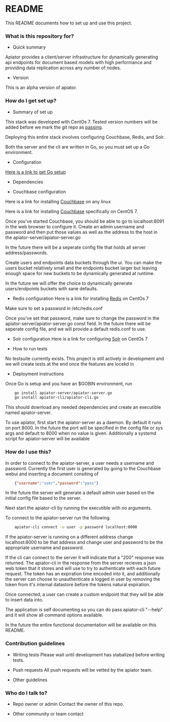 
# README #

This README documents how to set up and use this project.

### What is this repository for? ###

* Quick summary

Apiator provides a client/server infrastructure for dynamically generating api endpoints for document based models with high performance and providing data replication across any number of nodes.

* Version

This is an alpha version of apiator.

### How do I get set up? ###

* Summary of set up

This stack was developed with CentOs 7. Tested version numbers will be added before we mark the git repo as [passing](https://github.com/dwyl/repo-badges).

Deploying this entire stack involves configuring Couchbase, Redis, and Solr.

Both the server and the cli are written in Go, so you must set up a Go environment.

* Configuration

[Here is a link to get Go setup](https://golang.org/doc/install)

* Dependencies

* Couchbase configuration

Here is a link for installing [Couchbase](https://developer.couchbase.com/documentation/server/current/install/install-linux.html) on any linux

Here is a link for installing [Couchbase](https://developer.couchbase.com/documentation/server/current/install/install-linux.html) specifically on CentOS 7.

Once you've started Couchbase, you should be able to go to localhost:8091 in the web browser to configure it. Create an admin username and password and then put those values as well as the address to the host in the apiator-server/apiator-server.go

In the future there will be a seperate config file that holds all server address/passwords.

Create users and endpoints data buckets through the ui. You can make the users bucket relatively small and the endpoints bucket larger but leaving enough space for new buckets to be dynamically generated at runtime.

In the future we will offer the choice to dynamically generate users/endpoints buckets with sane defaults.

* Redis configuration
Here is a link for installing [Redis](https://www.linode.com/docs/databases/redis/deploy-redis-on-centos-7) on CentOs 7

Make sure to set a password in /etc/redis.conf

Once you've set that password, make sure to change the password in the apiator-server/apiator-server.go const field.
In the future there will be seperate config file, and we will provide a default redis.conf to use.


* Solr configuration
Here is a link for configuring [Solr](http://idroot.net/tutorials/how-to-install-apache-solr-on-centos-7/) on CentOs 7


* How to run tests

No testsuite currently exists. This project is still actively in development and we will create tests at the end once the features are locekd in

* Deployment instructions

Once Go is setup and you have an $GOBIN environment, run

```bash
    go install apiator-server/apiator-server.go
    go install apiator-cli/apiator-cli.go
```
This should download any needed dependencies and create an executible named apiator-server.

To use apiator, first start the apiator-server as a daemon. By default it runs on port 8000.
In the future the port will be specified in the config file or sys args and default to 8000 when no value is given.
Additionally a systemd script for apiator-server will be available




### How do I use this? ###

In order to connect to the apiator-server, a user needs a username and password. Currently the first user is generated by going to the Couchbase webui and inserting a document consiting of

```json
    {"username":"user","password":"pass"}
```

In the future the server will generate a default admin user based on the initial config file based to the server.

Next start the apiator-cli by running the executible with no arguments.

To connect to the apiator-server run the following. 

```bash
    apiator-cli connect -u user -p password localhost:8000
```
If the apiator-server is running on a different address change localhost:8000 to be that address and change user and password to be the appropriate username and password.

If the cli can connect to the server it will indicate that a "200" response was returned. The apiator-cli in the response from the server recieves a json web token that it stores and will use to try to authenticate with each future request. The token has an expiration time encoded into it, and additionally the server can choose to unauthenticate a logged in user by removing the token from it's internal datastore before the tokens natural expiration.


Once connected, a user can create a custom endpoint that they will be able to insert data into.

The application is self documenting so you can do pass apiator-cli "--help" and it will show all command options available.

In the future the entire functional documentation will be available on this README.

### Contribution guidelines ###

* Writing tests
Please wait until development has stabalized before writing tests.

<!-- * Code review -->
* Push requests
All push requests will be vetted by the apiator team.

* Other guidelines



### Who do I talk to? ###

* Repo owner or admin
Contact the owner of this repo.

* Other community or team contact
